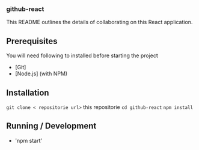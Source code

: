### github-react

This README outlines the details of collaborating on this React application.

## Prerequisites

You will need following to installed before starting the project

- [Git]
- [Node.js] (with NPM)

## Installation

`git clone < repositorie url>` this repositorie
`cd github-react`
`npm install`

## Running / Development

- 'npm start'
